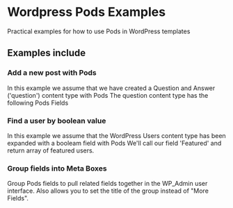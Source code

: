 # Wordpress Pods Examples
Practical examples for how to use Pods in WordPress templates 

## Examples include

### Add a new post with Pods
In this example we assume that we have created a Question and Answer ('question') content type with Pods
The question content type has the following Pods Fields

### Find a user by boolean value
In this example we assume that the WordPress Users content type has been expanded with a booleam field with Pods 
We'll call our field 'Featured' and return array of featured users.

### Group fields into Meta Boxes
Group Pods fields to pull related fields together in the WP_Admin user interface.
Also allows you to set the title of the group instead of "More Fields". 
